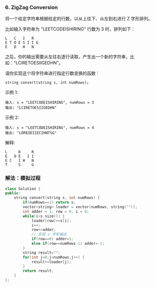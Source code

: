 ### 6. ZigZag Conversion

将一个给定字符串根据给定的行数，以从上往下、从左到右进行 Z 字形排列。

比如输入字符串为 "LEETCODEISHIRING" 行数为 3 时，排列如下：
```
L   C   I   R
E T O E S I I G
E   D   H   N
```
之后，你的输出需要从左往右逐行读取，产生出一个新的字符串，比如："LCIRETOESIIGEDHN"。

请你实现这个将字符串进行指定行数变换的函数：
```
string convert(string s, int numRows);
```
示例 1:
```
输入: s = "LEETCODEISHIRING", numRows = 3
输出: "LCIRETOESIIGEDHN"
```
示例 2:
```
输入: s = "LEETCODEISHIRING", numRows = 4
输出: "LDREOEIIECIHNTSG"
```
解释:
```
L     D     R
E   O E   I I
E C   I H   N
T     S     G
```

### 解法：模拟过程

```cpp
class Solution {
public:
    string convert(string s, int numRows) {
        if(numRows==1) return s;
        vector<string> loader = vector(numRows, string(""));
        int adder = 1, row = 0, i = 0;
        while(i<s.size()) {
            loader[row]+=s[i];
            i++;
            row+=adder;
            // 实现 z 字形输出
            if(row==0) adder=1;
            else if(row==numRows-1) adder=-1;
        }
        string result="";
        for(int j=0;j<numRows;j++) {
            result+=loader[j];
        }
        return result;
    }
};
```